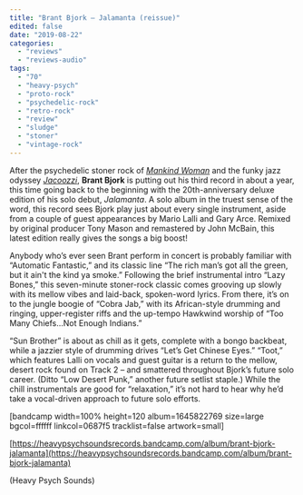 ```yaml
---
title: "Brant Bjork – Jalamanta (reissue)"
edited: false
date: "2019-08-22"
categories:
  - "reviews"
  - "reviews-audio"
tags:
  - "70"
  - "heavy-psych"
  - "proto-rock"
  - "psychedelic-rock"
  - "retro-rock"
  - "review"
  - "sludge"
  - "stoner"
  - "vintage-rock"
---
```


After the psychedelic stoner rock of [_Mankind Woman_](https://hellbound.ca/2018/08/brant-bjork-mankind-woman/) and the funky jazz odyssey [_Jacoozzi_](https://hellbound.ca/2019/03/brant-bjork-jacoozzi/), **Brant Bjork** is putting out his third record in about a year, this time going back to the beginning with the 20th\-anniversary deluxe edition of his solo debut, _Jalamanta_. A solo album in the truest sense of the word, this record sees Bjork play just about every single instrument, aside from a couple of guest appearances by Mario Lalli and Gary Arce. Remixed by original producer Tony Mason and remastered by John McBain, this latest edition really gives the songs a big boost!

Anybody who’s ever seen Brant perform in concert is probably familiar with “Automatic Fantastic,” and its classic line “The rich man’s got all the green, but it ain't the kind ya smoke.” Following the brief instrumental intro “Lazy Bones,” this seven-minute stoner-rock classic comes grooving up slowly with its mellow vibes and laid-back, spoken-word lyrics. From there, it’s on to the jungle boogie of “Cobra Jab,” with its African-style drumming and ringing, upper-register riffs and the up-tempo Hawkwind worship of “Too Many Chiefs…Not Enough Indians.”

“Sun Brother” is about as chill as it gets, complete with a bongo backbeat, while a jazzier style of drumming drives “Let’s Get Chinese Eyes.” “Toot,” which features Lalli on vocals and guest guitar is a return to the mellow, desert rock found on Track 2 – and smattered throughout Bjork’s future solo career. (Ditto “Low Desert Punk,” another future setlist staple.) While the chill instrumentals are good for “relaxation,” it’s not hard to hear why he’d take a vocal-driven approach to future solo efforts.

\[bandcamp width=100% height=120 album=1645822769 size=large bgcol=ffffff linkcol=0687f5 tracklist=false artwork=small\]

[https://heavypsychsoundsrecords.bandcamp.com/album/brant-bjork-jalamanta](https://heavypsychsoundsrecords.bandcamp.com/album/brant-bjork-jalamanta)

(Heavy Psych Sounds)
